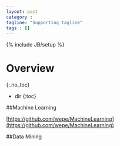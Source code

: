 ```yaml
---
layout: post
category :
tagline: "Supporting tagline"
tags : []
---
```

{% include JB/setup %}

# Overview
{:.no_toc}

* dir
{:toc}

##Machine Learning

[https://github.com/wepe/MachineLearning](https://github.com/wepe/MachineLearning)



##Data Mining
